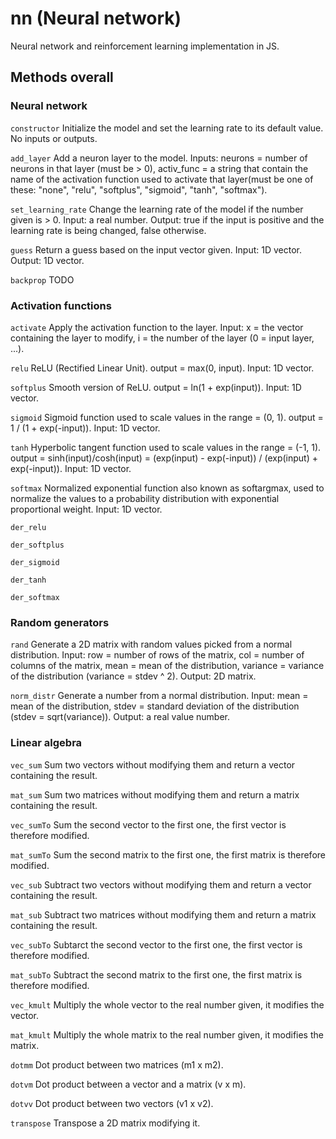 # nn (Neural network)
Neural network and reinforcement learning implementation in JS.

## Methods overall
### Neural network
```constructor``` Initialize the model and set the learning rate to its default value. No inputs or outputs.

```add_layer``` Add a neuron layer to the model. Inputs: neurons = number of neurons in that layer (must be > 0), activ_func = a string that contain the name of the activation function used to activate that layer(must be one of these: "none", "relu", "softplus", "sigmoid", "tanh", "softmax"). 

```set_learning_rate``` Change the learning rate of the model if the number given is > 0. Input: a real number. Output: true if the input is positive and the learning rate is being changed, false otherwise.

```guess``` Return a guess based on the input vector given. Input: 1D vector. Output: 1D vector.

```backprop``` TODO

### Activation functions
```activate``` Apply the activation function to the layer. Input: x = the vector containing the layer to modify, i = the number of the layer (0 = input layer, ...).

```relu``` ReLU (Rectified Linear Unit). output = max(0, input). Input: 1D vector.

```softplus``` Smooth version of ReLU. output = ln(1 + exp(input)). Input: 1D vector.

```sigmoid``` Sigmoid function used to scale values in the range = (0, 1). output = 1 / (1 + exp(-input)). Input: 1D vector.

```tanh``` Hyperbolic tangent function used to scale values in the range = (-1, 1). output = sinh(input)/cosh(input) = (exp(input) - exp(-input)) / (exp(input) + exp(-input)). Input: 1D vector.

```softmax``` Normalized exponential function also known as softargmax, used to normalize the values to a probability distribution with exponential proportional weight. Input: 1D vector.

```der_relu```

```der_softplus```

```der_sigmoid```

```der_tanh```

```der_softmax```

### Random generators
```rand``` Generate a 2D matrix with random values picked from a normal distribution. Input: row = number of rows of the matrix, col = number of columns of the matrix, mean = mean of the distribution, variance = variance of the distribution (variance = stdev ^ 2). Output: 2D matrix.

```norm_distr``` Generate a number from a normal distribution. Input: mean = mean of the distribution, stdev = standard deviation of the distribution (stdev = sqrt(variance)). Output: a real value number.

### Linear algebra
```vec_sum``` Sum two vectors without modifying them and return a vector containing the result.

```mat_sum``` Sum two matrices without modifying them and return a matrix containing the result.

```vec_sumTo``` Sum the second vector to the first one, the first vector is therefore modified.

```mat_sumTo``` Sum the second matrix to the first one, the first matrix is therefore modified.

```vec_sub``` Subtract two vectors without modifying them and return a vector containing the result.

```mat_sub``` Subtract two matrices without modifying them and return a matrix containing the result.

```vec_subTo``` Subtarct the second vector to the first one, the first vector is therefore modified.

```mat_subTo``` Subtract the second matrix to the first one, the first matrix is therefore modified.

```vec_kmult``` Multiply the whole vector to the real number given, it modifies the vector.

```mat_kmult``` Multiply the whole matrix to the real number given, it modifies the matrix.

```dotmm``` Dot product between two matrices (m1 x m2).

```dotvm``` Dot product between a vector and a matrix (v x m).

```dotvv``` Dot product between two vectors (v1 x v2).

```transpose``` Transpose a 2D matrix modifying it.
